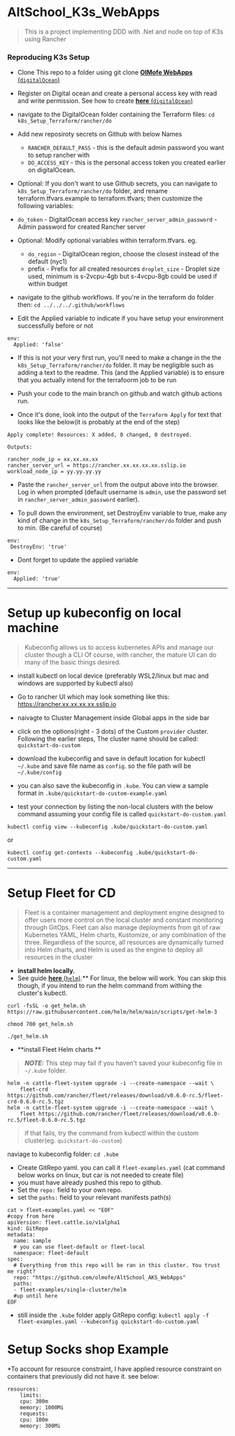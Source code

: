 # AltSchool_K3s_WebApps
>This is a project implementing DDD with .Net and node on top of K3s using Rancher

### Reproducing K3s Setup
- Clone This repo to a folder using git clone [**OlMofe WebApps** (`digitalOcean`)](https://github.com/rancher/quickstart)

- Register on Digital ocean and create a personal access key with read and write permission.
See how to create [**here** (`digitalOcean`)](https://docs.digitalocean.com/reference/api/create-personal-access-token/)

- navigate to the DigitalOcean folder containing the Terraform files: `cd k8s_Setup_Terraform/rancher/do`

- Add new reposiroty secrets on Github with below Names
    - `RANCHER_DEFAULT_PASS` - this is the default admin password you want to setup rancher with
    - `DO_ACCESS_KEY` - this is the personal access token you created earlier on digitalOcean.
- Optional: If you don't want  to use Github secrets, you can navigate to `k8s_Setup_Terraform/rancher/do` folder, and rename terraform.tfvars.example to terraform.tfvars; then customize the following variables:

- `do_token` - DigitalOcean access key
`rancher_server_admin_password` - Admin password for created Rancher server

- Optional: Modify optional variables within terraform.tfvars. eg.

    - `do_region` - DigitalOcean region, choose the closest instead of the default (nyc1)
    - prefix - Prefix for all created resources
`droplet_size` - Droplet size used, minimum is s-2vcpu-4gb but s-4vcpu-8gb could be used if within budget

- navigate to the github workflows. If you're in the terraform do folder then: `cd ../../../.github/workflows`
- Edit the Applied variable to indicate if you have setup your environment successfully before or not

```
env:
  Applied: 'false'
```
- If this is not your very first run, you'll need to make a change in the the `k8s_Setup_Terraform/rancher/do` folder.
It may be negligible such as adding a text to the readme.
This (and the Applied variable) is to ensure that you actually intend for the terrafoorm job to be run

- Push your code to the main branch on github and watch github actions run.
- Once it's done, look into the output of the `Terraform Apply` for text that looks like the
below(it is probably at the end of the step)

```
Apply complete! Resources: X added, 0 changed, 0 destroyed.

Outputs:

rancher_node_ip = xx.xx.xx.xx
rancher_server_url = https://rancher.xx.xx.xx.xx.sslip.io
workload_node_ip = yy.yy.yy.yy
```

- Paste the `rancher_server_url` from the output above into the browser. Log in when prompted (default username is `admin`, use the password set in `rancher_server_admin_password` earlier).


- To pull down the environment, set DestroyEnv variable to true, make any kind of change in the `k8s_Setup_Terraform/rancher/do` folder and push to min. (Be careful of course)
```
env:
 DestroyEnv: 'true'
```
- Dont forget to update the applied variable

```
env:
  Applied: 'true'
```

---
# Setup up kubeconfig on local machine
>Kubeconfig allows us to access kubernetes APIs and manage our cluster though a CLI
Of course, with rancher, the mature UI can do many of the basic things desired.

- install kubectl on local device (preferably WSL2/linux but mac and windows are supported by kubectl also)
- Go to rancher UI which may look something like this: https://rancher.xx.xx.xx.xx.sslip.io
- naivagte to Cluster Management inside Global apps in the side bar
- click on the options(right - 3 dots) of the Custom `provider` cluster. Following the earlier steps, The cluster name should be called: `quickstart-do-custom`
- download the kubeconfig and save in default location for kubectl `~/.kube` and save file name as `config`. so the file path will be `~/.kube/config`
- you can also save the kubeconfig in `.kube`. You can view a sample format in `.kube/quickstart-do-custom-example.yaml`

- test your connection by listing the non-local clusters with the below command
assuming your config file is called `quickstart-do-custom.yaml`
```
kubectl config view --kubeconfig .kube/quickstart-do-custom.yaml
```
or
```
kubectl config get-contexts --kubeconfig .kube/quickstart-do-custom.yaml
```
---
# Setup Fleet for CD
> Fleet is a container management and deployment engine designed to offer users more control on the local cluster and constant monitoring through GitOps.
Fleet can also manage deployments from git of raw Kubernetes YAML, Helm charts, Kustomize, or any combination of the three. Regardless of the source, all resources are dynamically turned into Helm charts, and Helm is used as the engine to deploy all resources in the cluster

- **install helm locally.** 
- See guide [**here** (`helm`)](https://helm.sh/docs/intro/install/).**
For linux, the below will work.
You can skip this though, if you intend to run the helm command from withing the cluster's kubectl.
```
curl -fsSL -o get_helm.sh https://raw.githubusercontent.com/helm/helm/main/scripts/get-helm-3

chmod 700 get_helm.sh

./get_helm.sh
```

- **install Fleet Helm charts **
> **_NOTE:_**  This step may fail if you haven't saved your kubeconfig file  in `~/.kube` folder.
```
helm -n cattle-fleet-system upgrade -i --create-namespace --wait \
    fleet-crd https://github.com/rancher/fleet/releases/download/v0.6.0-rc.5/fleet-crd-0.6.0-rc.5.tgz
helm -n cattle-fleet-system upgrade -i --create-namespace --wait \
    fleet https://github.com/rancher/fleet/releases/download/v0.6.0-rc.5/fleet-0.6.0-rc.5.tgz
```
> if that fails, try the command from kubectl within the custom cluster(eg. `quickstart-do-custom`)  


naviage to kubeconfig folder: `cd .kube`
- Create GitRepo yaml. you can call it `fleet-examples.yaml`   (cat command below works on linux, but car is not needed to create file)
- you must have already pushed this repo to github.
- Set the `repo:` field to your own repo.
- set the `paths:` field to your relevant manifests path(s)
```
cat > fleet-examples.yaml << "EOF"
#copy from here
apiVersion: fleet.cattle.io/v1alpha1
kind: GitRepo
metadata:
  name: sample
  # you can use fleet-default or fleet-local
  namespace: fleet-default
spec:
  # Everything from this repo will be ran in this cluster. You trust me right?
  repo: "https://github.com/olmofe/AltSchool_AKS_WebApps"
  paths:
  - fleet-examples/single-cluster/helm
  #up until here
EOF
```

- still inside the `.kube` folder apply GitRepo config:
`kubectl apply -f fleet-examples.yaml --kubeconfig quickstart-do-custom.yaml`


# Setup Socks shop Example
*To account for resource constraint, I have applied resource constraint on containers that previously did not have it. see below:
```
resources:
    limits:
    cpu: 300m
    memory: 1000Mi
    requests:
    cpu: 100m
    memory: 300Mi
```


